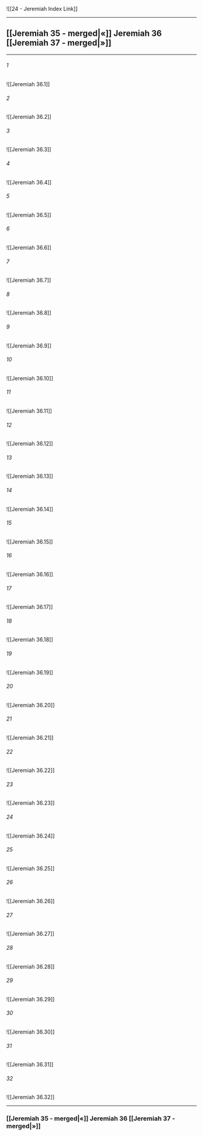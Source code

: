 ![[24 - Jeremiah Index Link]]

---
##  [[Jeremiah 35 - merged|«]] Jeremiah 36 [[Jeremiah 37 - merged|»]]

---

###### 1
![[Jeremiah 36.1]] 

###### 2
![[Jeremiah 36.2]] 

###### 3
![[Jeremiah 36.3]] 

###### 4
![[Jeremiah 36.4]]

###### 5 
![[Jeremiah 36.5]] 

###### 6
![[Jeremiah 36.6]] 

###### 7
![[Jeremiah 36.7]] 

###### 8
![[Jeremiah 36.8]] 

###### 9
![[Jeremiah 36.9]] 

###### 10
![[Jeremiah 36.10]] 

###### 11
![[Jeremiah 36.11]] 

###### 12
![[Jeremiah 36.12]]

###### 13
![[Jeremiah 36.13]] 

###### 14
![[Jeremiah 36.14]] 

###### 15
![[Jeremiah 36.15]]

###### 16
![[Jeremiah 36.16]] 

###### 17
![[Jeremiah 36.17]]

###### 18
![[Jeremiah 36.18]] 

###### 19
![[Jeremiah 36.19]] 

###### 20
![[Jeremiah 36.20]]

###### 21
![[Jeremiah 36.21]] 

###### 22
![[Jeremiah 36.22]] 

###### 23
![[Jeremiah 36.23]]

###### 24
![[Jeremiah 36.24]] 

###### 25
![[Jeremiah 36.25]]

###### 26
![[Jeremiah 36.26]] 

###### 27
![[Jeremiah 36.27]] 

###### 28
![[Jeremiah 36.28]]

###### 29
![[Jeremiah 36.29]] 

###### 30
![[Jeremiah 36.30]] 

###### 31
![[Jeremiah 36.31]] 

###### 32
![[Jeremiah 36.32]] 


---
###  [[Jeremiah 35 - merged|«]] Jeremiah 36 [[Jeremiah 37 - merged|»]]